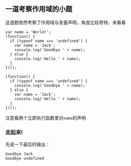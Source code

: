 ## 一道考察作用域的小题

这道题依然考察了作用域与变量声明，角度比较奇特，来看看

```
var name = 'World!';
(function() {
  if (typeof name === 'undefined') {
    var name = 'Jack';
    console.log('Goodbye ' + name);
  } else {
    console.log('Hello ' + name);
  }
})();

(function() {
  if (typeof name === 'undefined') {
    console.log('Goodbye ' + name);
  } else {
    var name = 'Jack';
    console.log('Hello ' + name);
  }
})();

```

注意看两个立即执行函数里对```name```的声明

### 走起来!

先说一下最后的输出：
```
Goodbye Jack
Goodbye undefined
```

